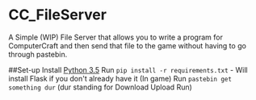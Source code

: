 # CC_FileServer

A Simple (WIP) File Server that allows you to write a program for ComputerCraft and then send that file to the game without having to go through pastebin.

##Set-up
Install [Python 3.5](https://www.python.org/downloads/)
Run ```pip install -r requirements.txt``` - Will install Flask if you don't already have it
(In game) Run ```pastebin get something dur``` (dur standing for Download Upload Run)


